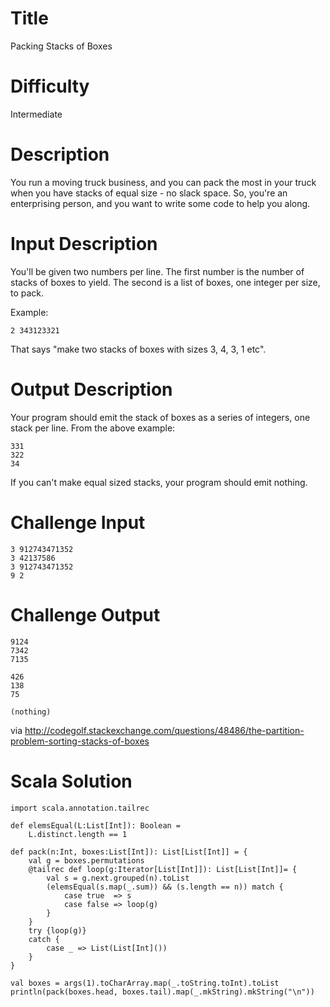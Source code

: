 # Title

Packing Stacks of Boxes

# Difficulty

Intermediate

# Description

You run a moving truck business, and you can pack the most in your truck when you have stacks of equal size - no slack space. So, you're an enterprising person, and you want to write some code to help you along. 

# Input Description

You'll be given two numbers per line. The first number is the number of stacks of boxes to yield. The second is a list of boxes, one integer per size, to pack. 

Example:

	2 343123321
	
That says "make two stacks of boxes with sizes 3, 4, 3, 1 etc". 

# Output Description

Your program should emit the stack of boxes as a series of integers, one stack per line. From the above example:

	331
	322
	34

If you can't make equal sized stacks, your program should emit nothing. 

# Challenge Input

	3 912743471352
	3 42137586
	3 912743471352
	9 2 

# Challenge Output

	9124
	7342
	7135

	426
	138
	75

	(nothing)

via http://codegolf.stackexchange.com/questions/48486/the-partition-problem-sorting-stacks-of-boxes
	
# Scala Solution

	import scala.annotation.tailrec

	def elemsEqual(L:List[Int]): Boolean = 
		L.distinct.length == 1 
	
	def pack(n:Int, boxes:List[Int]): List[List[Int]] = {
		val g = boxes.permutations	
		@tailrec def loop(g:Iterator[List[Int]]): List[List[Int]]= {
			val s = g.next.grouped(n).toList
			(elemsEqual(s.map(_.sum)) && (s.length == n)) match {
				case true  => s
				case false => loop(g)
			}
		}
		try {loop(g)}
		catch {
			case _ => List(List[Int]())
		} 
	}

	val boxes = args(1).toCharArray.map(_.toString.toInt).toList
	println(pack(boxes.head, boxes.tail).map(_.mkString).mkString("\n"))
